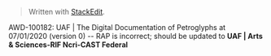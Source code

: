 


> Written with [StackEdit](https://stackedit.io/).

AWD-100182: UAF | The Digital Documentation of Petroglyphs at 07/01/2020 (version 0)
-- RAP is incorrect; should be updated to **UAF | Arts & Sciences-RIF Ncri-CAST Federal**
<!--stackedit_data:
eyJoaXN0b3J5IjpbLTE0Njk5NzgwNjcsLTE2MzQwNjczOTJdfQ
==
-->